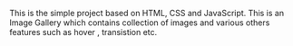  This is the simple project based on HTML, CSS and JavaScript. This is an Image Gallery which contains collection of images and various others features such as hover , transistion etc.
